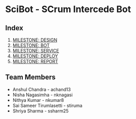 # SciBot - SCrum Intercede Bot

## Index
1. [MILESTONE: DESIGN](https://github.ncsu.edu/nkumar8/CSC510_F17_Project/blob/master/DESIGN.md)
2. [MILESTONE: BOT](https://github.ncsu.edu/nkumar8/CSC510_F17_Project/blob/master/BOT.md)
3. [MILESTONE: SERVICE](https://github.ncsu.edu/nkumar8/CSC510_F17_Project/blob/master/SERVICE.md)
4. [MILESTONE: DEPLOY](https://github.ncsu.edu/nkumar8/CSC510_F17_Project/blob/master/DEPLOYMENT.md)
5. [MILESTONE: REPORT](#report)

## Team Members
* Anshul Chandra - achand13
* Nisha Nagasimha - nknagasi
* Nithya Kumar - nkumar8
* Sai Sameer Tirumlasetti - stiruma
* Shriya Sharma - ssharm25
